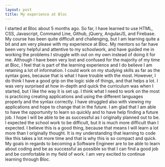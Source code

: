 ```yaml
---
layout: post
title: My experience at Bloc
---
```

I started at Bloc about 5 months ago. So far, I have learned to use HTML, CSS, Javascript, Command Line, Github, jQuery, AngularJS, and Firebase. My course has been quite difficult and challenging, but I am learning quite a bit and am very please with my experience at Bloc. My mentors so far have been very helpful and attentive to my schoolwork, and have guided me in working the problems I struggle with out on my own instead of doing it for me. Although I have been very lost and confused for the majority of my time at Bloc, I feel that is part of the learning experience and I do believe I am retaining a lot of information. I could work on my studying skills as far as the syntax goes, because that is what I have trouble with the most. However, I do think I have a good grip on the logic side of things, and that helps a lot. I was very surprised at how in-depth and quick the curriculum was when I started, but I like the way it is set up. I think what I need to work on the most is practicing creating applications and using the different languages properly and the syntax correctly. I have struggled also with viewing my applications and hope to change that in the future. I am glad that I am able to have the opportunity to learn so quickly and to have help finding a future job. I hope I will be able to be as successful as I originally planned out to be. I expected the school work to be difficult, but it is much more difficult than I expected. I believe this is a good thing, because that means I will learn a lot more than I originally thought. It is my understanding that learning to code like this takes a lot more time and that is why this is so compact and quick. My goals in regards to becoming a Software Engineer are to be able to learn about coding and be as successful as possible so that I can find a good job and be comfortable in my field of work. I am very excited to continue learning through Bloc.
